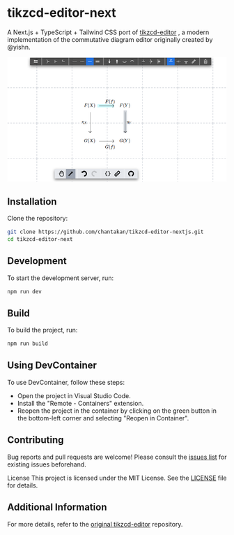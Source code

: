 # tikzcd-editor-next

A Next.js + TypeScript + Tailwind CSS port of
[tikzcd-editor](https://github.com/yishn/tikzcd-editor) , a modern
implementation of the commutative diagram editor originally created by @yishn.

![Screenshot](./screenshot.png)

## Installation

Clone the repository:

```bash
git clone https://github.com/chantakan/tikzcd-editor-nextjs.git
cd tikzcd-editor-next
```

## Development

To start the development server, run:

```bash
npm run dev

```

## Build

To build the project, run:

```bash
npm run build
```

## Using DevContainer

To use DevContainer, follow these steps:

- Open the project in Visual Studio Code.
- Install the "Remote - Containers" extension.
- Reopen the project in the container by clicking on the green button in the
  bottom-left corner and selecting "Reopen in Container".

## Contributing

Bug reports and pull requests are welcome! Please consult the
[issues list]("https://github.com/chantakan/tikzcd-editor-nextjs/issues) for
existing issues beforehand.

License This project is licensed under the MIT License. See the
[LICENSE](./LICENSE) file for details.

## Additional Information

For more details, refer to the
[original tikzcd-editor](https://github.com/yishn/tikzcd-editor) repository.
